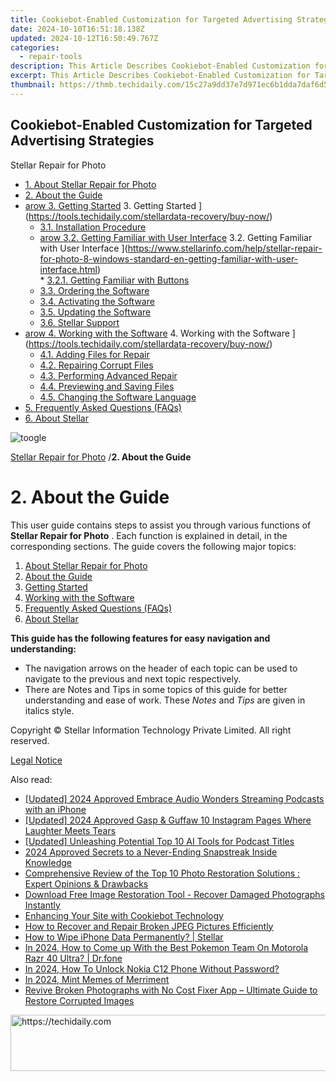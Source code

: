 ```yaml
---
title: Cookiebot-Enabled Customization for Targeted Advertising Strategies
date: 2024-10-10T16:51:18.138Z
updated: 2024-10-12T16:50:49.767Z
categories:
  - repair-tools
description: This Article Describes Cookiebot-Enabled Customization for Targeted Advertising Strategies
excerpt: This Article Describes Cookiebot-Enabled Customization for Targeted Advertising Strategies
thumbnail: https://thmb.techidaily.com/15c27a9dd37e7d971ec6b1dda7daf6d5203783d6fa46bb3c8b563de8f86481fa.jpg
---
```


## Cookiebot-Enabled Customization for Targeted Advertising Strategies

Stellar Repair for Photo

* [1. About Stellar Repair for Photo](https://tools.techidaily.com/stellardata-recovery/buy-now/)
* [2. About the Guide](https://tools.techidaily.com/stellardata-recovery/buy-now/)
* [arow 3. Getting Started](https://www.stellarinfo.com/help/public/frontEnd/onlinehelp/images/arow.png) 3\. Getting Started ](https://tools.techidaily.com/stellardata-recovery/buy-now/)  
  * [3.1. Installation Procedure](https://tools.techidaily.com/stellardata-recovery/buy-now/)  
  * [arow 3.2. Getting Familiar with User Interface](https://www.stellarinfo.com/help/public/frontEnd/onlinehelp/images/arow.png) 3.2\. Getting Familiar with User Interface ](https://www.stellarinfo.com/help/stellar-repair-for-photo-8-windows-standard-en-getting-familiar-with-user-interface.html)  
         * [3.2.1. Getting Familiar with Buttons](https://tools.techidaily.com/stellardata-recovery/buy-now/)  
  * [3.3. Ordering the Software](https://tools.techidaily.com/stellardata-recovery/buy-now/)  
  * [3.4. Activating the Software](https://tools.techidaily.com/stellardata-recovery/buy-now/)  
  * [3.5. Updating the Software](https://tools.techidaily.com/stellardata-recovery/buy-now/)  
  * [3.6. Stellar Support](https://tools.techidaily.com/stellardata-recovery/buy-now/)
* [arow 4. Working with the Software](https://www.stellarinfo.com/help/public/frontEnd/onlinehelp/images/arow.png) 4\. Working with the Software ](https://tools.techidaily.com/stellardata-recovery/buy-now/)  
  * [4.1. Adding Files for Repair](https://tools.techidaily.com/stellardata-recovery/buy-now/)  
  * [4.2. Repairing Corrupt Files](https://tools.techidaily.com/stellardata-recovery/buy-now/)  
  * [4.3. Performing Advanced Repair](https://tools.techidaily.com/stellardata-recovery/buy-now/)  
  * [4.4. Previewing and Saving Files](https://tools.techidaily.com/stellardata-recovery/buy-now/)  
  * [4.5. Changing the Software Language](https://tools.techidaily.com/stellardata-recovery/buy-now/)
* [5. Frequently Asked Questions (FAQs)](https://www.stellarinfo.com/help/stellar-repair-for-photo-8-windows-standard-en-frequently-asked-questions-faqs-.html)
* [6. About Stellar](https://tools.techidaily.com/stellardata-recovery/buy-now/)

![toogle](https://www.stellarinfo.com/help/public/frontEnd/onlinehelp/images/toogle.png)

[Stellar Repair for Photo](https://tools.techidaily.com/stellardata-recovery/buy-now/) /**2\. About the Guide**

# **2\. About the Guide**

 This user guide contains steps to assist you through various functions of **Stellar Repair for Photo** . Each function is explained in detail, in the corresponding sections. The guide covers the following major topics:

1. [About Stellar Repair for Photo](https://tools.techidaily.com/stellardata-recovery/buy-now/)
2. [About the Guide](https://tools.techidaily.com/stellardata-recovery/buy-now/)
3. [Getting Started](https://tools.techidaily.com/stellardata-recovery/buy-now/)
4. [Working with the Software](https://tools.techidaily.com/stellardata-recovery/buy-now/)
5. [Frequently Asked Questions (FAQs)](https://www.stellarinfo.com/help/stellar-repair-for-photo-8-windows-standard-en-frequently-asked-questions-faqs-.html)
6. [About Stellar](https://tools.techidaily.com/stellardata-recovery/buy-now/)

 **This guide has the following features for easy navigation and understanding:**

* The navigation arrows on the header of each topic can be used to navigate to the previous and next topic respectively.
* There are Notes and Tips in some topics of this guide for better understanding and ease of work. These _Notes_ and _Tips_ are given in italics style.

 Copyright © Stellar Information Technology Private Limited. All right reserved.

[Legal Notice](https://tools.techidaily.com/stellardata-recovery/buy-now/)

<ins class="adsbygoogle"
     style="display:block"
     data-ad-format="autorelaxed"
     data-ad-client="ca-pub-7571918770474297"
     data-ad-slot="1223367746"></ins>

<ins class="adsbygoogle"
     style="display:block"
     data-ad-client="ca-pub-7571918770474297"
     data-ad-slot="8358498916"
     data-ad-format="auto"
     data-full-width-responsive="true"></ins>

<span class="atpl-alsoreadstyle">Also read:</span>
<div><ul>
<li><a href="https://fox-info.techidaily.com/updated-2024-approved-embrace-audio-wonders-streaming-podcasts-with-an-iphone/"><u>[Updated] 2024 Approved Embrace Audio Wonders Streaming Podcasts with an iPhone</u></a></li>
<li><a href="https://instagram-video-recordings.techidaily.com/updated-2024-approved-gasp-and-guffaw-10-instagram-pages-where-laughter-meets-tears/"><u>[Updated] 2024 Approved Gasp & Guffaw 10 Instagram Pages Where Laughter Meets Tears</u></a></li>
<li><a href="https://fox-cloud.techidaily.com/updated-unleashing-potential-top-10-ai-tools-for-podcast-titles/"><u>[Updated] Unleashing Potential Top 10 AI Tools for Podcast Titles</u></a></li>
<li><a href="https://snapchat-videos.techidaily.com/2024-approved-secrets-to-a-never-ending-snapstreak-inside-knowledge/"><u>2024 Approved Secrets to a Never-Ending Snapstreak Inside Knowledge</u></a></li>
<li><a href="https://data-safeguard.techidaily.com/comprehensive-review-of-the-top-10-photo-restoration-solutions-expert-opinions-and-drawbacks/"><u>Comprehensive Review of the Top 10 Photo Restoration Solutions : Expert Opinions & Drawbacks</u></a></li>
<li><a href="https://data-safeguard.techidaily.com/download-free-image-restoration-tool-recover-damaged-photographs-instantly/"><u>Download Free Image Restoration Tool - Recover Damaged Photographs Instantly</u></a></li>
<li><a href="https://data-safeguard.techidaily.com/enhancing-your-site-with-cookiebot-technology/"><u>Enhancing Your Site with Cookiebot Technology</u></a></li>
<li><a href="https://data-safeguard.techidaily.com/how-to-recover-and-repair-broken-jpeg-pictures-efficiently/"><u>How to Recover and Repair Broken JPEG Pictures Efficiently</u></a></li>
<li><a href="https://data-safeguard.techidaily.com/how-to-wipe-iphone-data-permanently-stellar/"><u>How to Wipe iPhone Data Permanently? | Stellar</u></a></li>
<li><a href="https://android-pokemon-go.techidaily.com/in-2024-how-to-come-up-with-the-best-pokemon-team-on-motorola-razr-40-ultra-drfone-by-drfone-virtual-android/"><u>In 2024, How to Come up With the Best Pokemon Team On Motorola Razr 40 Ultra? | Dr.fone</u></a></li>
<li><a href="https://easy-unlock-android.techidaily.com/in-2024-how-to-unlock-nokia-c12-phone-without-password-by-drfone-android/"><u>In 2024, How To Unlock Nokia C12 Phone Without Password?</u></a></li>
<li><a href="https://fox-http.techidaily.com/in-2024-mint-memes-of-merriment/"><u>In 2024, Mint Memes of Merriment</u></a></li>
<li><a href="https://data-safeguard.techidaily.com/revive-broken-photographs-with-no-cost-fixer-app-ultimate-guide-to-restore-corrupted-images/"><u>Revive Broken Photographs with No Cost Fixer App – Ultimate Guide to Restore Corrupted Images</u></a></li>
</ul></div>

<!-- affiliate ads begin -->
<a href="https://appsumo.8odi.net/c/5597632/2094418/7443" target="_top" id="2094418">
  <img src="//a.impactradius-go.com/display-ad/7443-2094418" border="0" alt="https://techidaily.com" width="728" height="90"/>
</a>
<img height="0" width="0" src="https://appsumo.8odi.net/i/5597632/2094418/7443" style="position:absolute;visibility:hidden;" border="0" />
<!-- affiliate ads end -->

